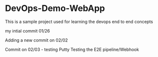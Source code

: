 # DevOps-Demo-WebApp
This is a sample project used for learning the devops end to end concepts

my intial commit 01/26

Adding a new commit on 02/02

Commit on 02/03 - testing Putty
Testing the E2E pipeline/Webhook

